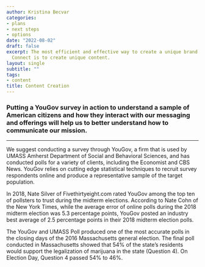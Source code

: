 ```yaml
---
author: Kristina Becvar
categories:
- plans
- next steps
- options
date: "2022-08-02"
draft: false
excerpt: The most efficient and effective way to create a unique brand for Citizen
  Connect is to create unique content. 
layout: single
subtitle: ""
tags:
- content
title: Content Creation
---
```


### Putting a YouGov survey in action to understand a sample of American citizens and how they interact with our messaging and offerings will help us to better understand how to communicate our mission.

---

We suggest conducting a survey through YouGov, a firm that is used by UMASS Amherst Department of Social and Behavioral Sciences, and has conducted polls for a variety of clients, including the Economist and CBS News. YouGov relies on cutting edge statistical techniques to recruit survey respondents online and produce a representative sample of the target population.

In 2018, Nate Silver of Fivethirtyeight.com rated YouGov among the top ten of pollsters to trust during the midterm elections. According to Nate Cohn of the New York Times, while the average error of online polls during the 2018 midterm election was 5.3 percentage points, YouGov posted an industry best average of 2.5 percentage points in their 2018 midterm election polls.

The YouGov and UMASS Poll produced one of the most accurate polls in the closing days of the 2016 Massachusetts general election. The final poll conducted in Massachusetts showed that 54% of the state’s residents would support the legalization of marijuana in the state (Question 4).  On Election Day, Question 4 passed 54% to 46%.  

